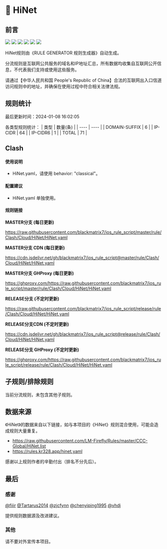 # 🧸 HiNet

## 前言

![](https://shields.io/badge/-移除重复规则-ff69b4) ![](https://shields.io/badge/-DOMAIN与DOMAIN--SUFFIX合并-green) ![](https://shields.io/badge/-DOMAIN--SUFFIX间合并-critical) ![](https://shields.io/badge/-DOMAIN与DOMAIN--KEYWORD合并-9cf) ![](https://shields.io/badge/-DOMAIN--SUFFIX与DOMAIN--KEYWORD合并-blue) ![](https://shields.io/badge/-IP--CIDR(6)合并-blueviolet) 

HiNet规则由《RULE GENERATOR 规则生成器》自动生成。

分流规则是互联网公共服务的域名和IP地址汇总，所有数据均收集自互联网公开信息，不代表我们支持或使用这些服务。

请通过【中华人民共和国 People's Republic of China】合法的互联网出入口信道访问规则中的地址，并确保在使用过程中符合相关法律法规。

## 规则统计

最后更新时间：2024-01-08 16:02:05

各类型规则统计：
| 类型 | 数量(条)  | 
| ---- | ----  |
| DOMAIN-SUFFIX | 6  | 
| IP-CIDR | 64  | 
| IP-CIDR6 | 1  | 
| TOTAL | 71  | 


## Clash 

#### 使用说明
- HiNet.yaml，请使用 behavior: "classical"。

#### 配置建议
- HiNet.yaml 单独使用。

#### 规则链接
**MASTER分支 (每日更新)**

https://raw.githubusercontent.com/blackmatrix7/ios_rule_script/master/rule/Clash/Cloud/HiNet/HiNet.yaml

**MASTER分支 CDN (每日更新)**

https://cdn.jsdelivr.net/gh/blackmatrix7/ios_rule_script@master/rule/Clash/Cloud/HiNet/HiNet.yaml

**MASTER分支 GHProxy (每日更新)**

https://ghproxy.com/https://raw.githubusercontent.com/blackmatrix7/ios_rule_script/master/rule/Clash/Cloud/HiNet/HiNet.yaml

**RELEASE分支 (不定时更新)**

https://raw.githubusercontent.com/blackmatrix7/ios_rule_script/release/rule/Clash/Cloud/HiNet/HiNet.yaml

**RELEASE分支CDN (不定时更新)**

https://cdn.jsdelivr.net/gh/blackmatrix7/ios_rule_script@release/rule/Clash/Cloud/HiNet/HiNet.yaml

**RELEASE分支 GHProxy (不定时更新)**

https://ghproxy.com/https://raw.githubusercontent.com/blackmatrix7/ios_rule_script/release/rule/Clash/Cloud/HiNet/HiNet.yaml

## 子规则/排除规则


当前分流规则，未包含其他子规则。

## 数据来源

《HiNet》的数据来自以下链接，如与本项目的《HiNet》规则混合使用，可能会造成规则大量重复。

- https://raw.githubusercontent.com/LM-Firefly/Rules/master/CCC-Global/HiNet.list
- https://rules.kr328.app/hinet.yaml


感谢以上规则作者的辛勤付出（排名不分先后）。

## 最后

### 感谢

[@fiiir](https://github.com/fiiir) [@Tartarus2014](https://github.com/Tartarus2014) [@zjcfynn](https://github.com/zjcfynn) [@chenyiping1995](https://github.com/chenyiping1995) [@vhdj](https://github.com/vhdj)

提供规则数据源及改进建议。

### 其他

请不要对外宣传本项目。